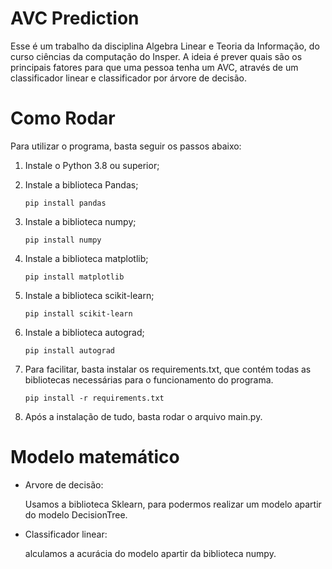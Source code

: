 # AVC Prediction

Esse é um trabalho da disciplina Algebra Linear e Teoria da Informação, do curso ciências da computação do Insper. A ideia é prever quais são os principais fatores para que uma pessoa tenha um AVC, através de um classificador linear e classificador por árvore de decisão.

# Como Rodar

  Para utilizar o programa, basta seguir os passos abaixo:

  1. Instale o Python 3.8 ou superior;

  2. Instale a biblioteca Pandas;
     
     ```pip install pandas```

  3. Instale a biblioteca numpy;
     
     ```pip install numpy```
     
  4. Instale a biblioteca matplotlib;
     
     ```pip install matplotlib```
     
  5. Instale a biblioteca scikit-learn;
     
     ```pip install scikit-learn```
  
  6. Instale a biblioteca autograd;
     
     ```pip install autograd```  

  7. Para facilitar, basta instalar os requirements.txt, que contém todas as bibliotecas necessárias para o funcionamento do programa.
   
      ```pip install -r requirements.txt```
  
  8. Após a instalação de tudo, basta rodar o arquivo main.py.

    
       
  
  
  # Modelo matemático
  
 * Arvore de decisão:

      Usamos a biblioteca Sklearn, para podermos realizar um modelo apartir do modelo DecisionTree.
   
 * Classificador linear:
 
      alculamos a acurácia do modelo apartir da biblioteca numpy. 












